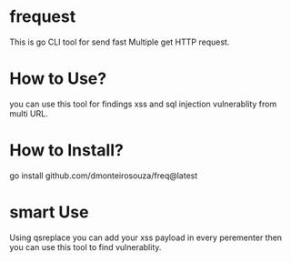# frequest
This is go CLI tool for send fast Multiple  get HTTP request.

# How to Use?
you can use this tool for findings xss and sql injection vulnerablity from multi URL.

# How to Install?
go install github.com/dmonteirosouza/freq@latest


# smart Use
Using qsreplace you can add your xss payload in every perementer then you can use this tool to find vulnerablity.
